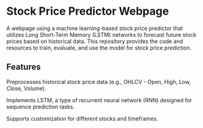 # Stock Price Predictor Webpage

A webpage using a machine learning-based stock price predictor that utilizes Long Short-Term Memory (LSTM) networks to forecast future stock prices based on historical data. This repository provides the code and resources to train, evaluate, and use the model for stock price prediction.

## Features

Preprocesses historical stock price data (e.g., OHLCV - Open, High, Low, Close, Volume).

Implements LSTM, a type of recurrent neural network (RNN) designed for sequence prediction tasks.

Supports customization for different stocks and timeframes.

